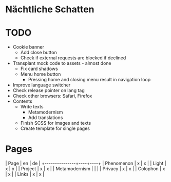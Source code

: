 Nächtliche Schatten
===================

# TODO
* Cookie banner
  * Add close button
  * Check if external requests are blocked if declined
* Transplant mock code to assets - almost done
  * Fix card shadows
  * Menu home button
    * Pressing home and closing menu result in navigation loop
* Improve language switcher
 * Check release pointer on lang tag
* Check other browsers: Safari, Firefox
* Contents
  * Write texts
    * Metamodernism
    * Add translations
  * Finish SCSS for images and texts
  * Create template for single pages

# Pages

| Page          | en | de |
+---------------+----+----+
| Phenomenon    | x  | x  |
| Light         | x  | x  |
| Project       | x  | x  |
| Metamodernism |    |    |
| Privacy       | x  | x  |
| Colophon      | x  | x  |
| Links         | x  | x  |
